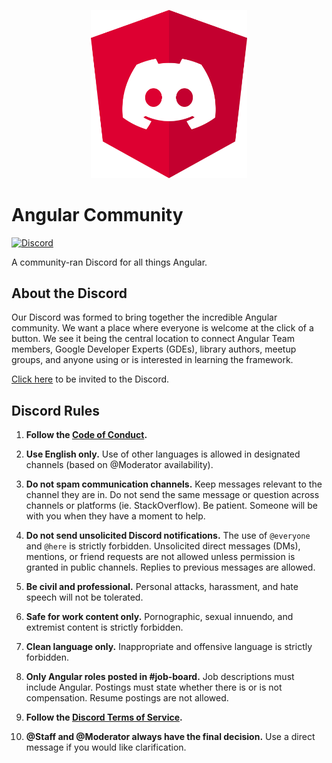 <p align="center">
  <img src="./assets/logo.svg" width="250">
</p>

# Angular Community

[![Discord][discord-badge]][discord-invite-url]

A community-ran Discord for all things Angular.

## About the Discord

Our Discord was formed to bring together the incredible Angular community. We
want a place where everyone is welcome at the click of a button. We see it being
the central location to connect Angular Team members, Google Developer Experts
(GDEs), library authors, meetup groups, and anyone using or is interested in
learning the framework.

[Click here][discord-invite-url] to be invited to the Discord.

## Discord Rules

1. **Follow the [Code of Conduct](./CODE_OF_CONDUCT.md).**

1. **Use English only.** Use of other languages is allowed in designated
   channels (based on @Moderator availability).

1. **Do not spam communication channels.** Keep messages relevant to the channel
   they are in. Do not send the same message or question across channels or
   platforms (ie. StackOverflow). Be patient. Someone will be with you when they
   have a moment to help.

1. **Do not send unsolicited Discord notifications.** The use of `@everyone` and
   `@here` is strictly forbidden. Unsolicited direct messages (DMs), mentions,
   or friend requests are not allowed unless permission is granted in public
   channels. Replies to previous messages are allowed.

1. **Be civil and professional.** Personal attacks, harassment, and hate speech
   will not be tolerated.

1. **Safe for work content only.** Pornographic, sexual innuendo, and extremist
   content is strictly forbidden.

1. **Clean language only.** Inappropriate and offensive language is strictly
   forbidden.

1. **Only Angular roles posted in #job-board.** Job descriptions must include
   Angular. Postings must state whether there is or is not compensation. Resume
   postings are not allowed.

1. **Follow the [Discord Terms of Service][discord-tos].**

1. **@Staff and @Moderator always have the final decision.** Use a direct
   message if you would like clarification.

<!--
References
-->

[discord-tos]: https://discord.com/terms
[discord-invite-url]: https://discord.gg/angular
[discord-badge]:
  https://img.shields.io/discord/748677963142135818?color=7289DA&label=Discord&logo=discord&logoColor=ffffff&style=flat-square

